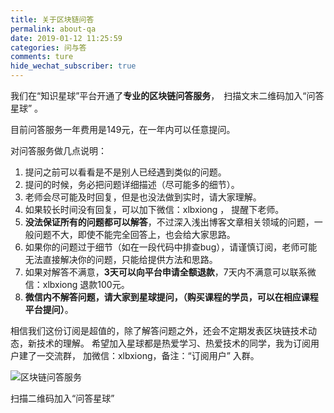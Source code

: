 ```yaml
---
title: 关于区块链问答
permalink: about-qa
date: 2019-01-12 11:25:59
categories: 问与答
comments: ture
hide_wechat_subscriber: true
---
```



我们在“知识星球”平台开通了**专业的区块链问答服务**，　扫描文末二维码加入“问答星球” 。

<!-- more -->

目前问答服务一年费用是149元，在一年内可以任意提问。

对问答服务做几点说明：

1. 提问之前可以看看是不是别人已经遇到类似的问题。
2. 提问的时候，务必把问题详细描述（尽可能多的细节）。
3. 老师会尽可能及时回复，但是也没法做到实时，请大家理解。
4. 如果较长时间没有回复，可以加下微信：xlbxiong ， 提醒下老师。
5. **没法保证所有的问题都可以解答**，不过深入浅出博客文章相关领域的问题，一般问题不大，即使不能完全回答上，也会给大家思路。
6. 如果你的问题过于细节（如在一段代码中排查bug），请谨慎订阅，老师可能无法直接解决你的问题，只能给提供方法和思路。
7. 如果对解答不满意，**3天可以向平台申请全额退款**，7天内不满意可以联系微信：xlbxiong 退款100元。
8. **微信内不解答问题，请大家到星球提问，（购买课程的学员，可以在相应课程平台提问）**。

相信我们这份订阅是超值的，除了解答问题之外，还会不定期发表区块链技术动态，新技术的理解。
希望加入星球都是热爱学习、热爱技术的同学，我为订阅用户建了一交流群， 加微信：xlbxiong，备注：“订阅用户” 入群。

![区块链问答服务](https://img.learnblockchain.cn/2019/05/15587097728852.jpg)
<p class="image-caption">扫描二维码加入“问答星球”</p>

